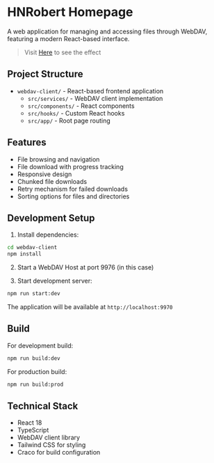 # HNRobert Homepage

A web application for managing and accessing files through WebDAV, featuring a modern React-based interface.

> Visit [Here](https://hnrobert.space) to see the effect

## Project Structure

- `webdav-client/` - React-based frontend application
  - `src/services/` - WebDAV client implementation
  - `src/components/` - React components
  - `src/hooks/` - Custom React hooks
  - `src/app/` - Root page routing

## Features

- File browsing and navigation
- File download with progress tracking
- Responsive design
- Chunked file downloads
- Retry mechanism for failed downloads
- Sorting options for files and directories

## Development Setup

1. Install dependencies:

```bash
cd webdav-client
npm install
```

2. Start a WebDAV Host at port 9976 (in this case)

3. Start development server:

```bash
npm run start:dev
```

The application will be available at `http://localhost:9970`

## Build

For development build:

```bash
npm run build:dev
```

For production build:

```bash
npm run build:prod
```

## Technical Stack

- React 18
- TypeScript
- WebDAV client library
- Tailwind CSS for styling
- Craco for build configuration
